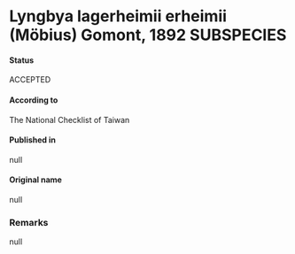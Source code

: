 # Lyngbya lagerheimii erheimii (Möbius) Gomont, 1892 SUBSPECIES

#### Status
ACCEPTED

#### According to
The National Checklist of Taiwan

#### Published in
null

#### Original name
null

### Remarks
null